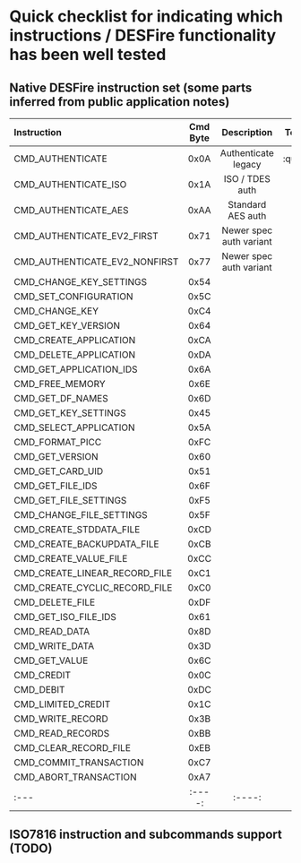 # Quick checklist for indicating which instructions / DESFire functionality has been well tested

## Native DESFire instruction set (some parts inferred from public application notes) 

| Instruction | Cmd Byte | Description | Testing Status | Implementation Notes |
| :---        |   :----: |     :----:  |    :----:      | :--                  |
| CMD_AUTHENTICATE | 0x0A | Authenticate legacy | :question_mark: | |
| CMD_AUTHENTICATE_ISO | 0x1A | ISO / TDES auth | | |
| CMD_AUTHENTICATE_AES | 0xAA | Standard AES auth | :wavy_dash: | |
| CMD_AUTHENTICATE_EV2_FIRST | 0x71 | Newer spec auth variant | :xmark: | |    
| CMD_AUTHENTICATE_EV2_NONFIRST | 0x77 | Newer spec auth variant | :xmark: | See page 32 of AN12343.pdf | 
| CMD_CHANGE_KEY_SETTINGS | 0x54 | | | |
| CMD_SET_CONFIGURATION |  0x5C | | | |
| CMD_CHANGE_KEY |  0xC4 | | | |
| CMD_GET_KEY_VERSION | 0x64 | | | |
| CMD_CREATE_APPLICATION |  0xCA | | | |
| CMD_DELETE_APPLICATION |  0xDA | | | |
| CMD_GET_APPLICATION_IDS | 0x6A | | | |
| CMD_FREE_MEMORY | 0x6E | | | |
| CMD_GET_DF_NAMES | 0x6D | | | |
| CMD_GET_KEY_SETTINGS | 0x45 | | | |
| CMD_SELECT_APPLICATION |  0x5A | | | |
| CMD_FORMAT_PICC |  0xFC | | | |
| CMD_GET_VERSION | 0x60 | | | |
| CMD_GET_CARD_UID | 0x51 | | | |
| CMD_GET_FILE_IDS |  0x6F | | | |
| CMD_GET_FILE_SETTINGS | 0xF5 | | | |
| CMD_CHANGE_FILE_SETTINGS | 0x5F | | | |
| CMD_CREATE_STDDATA_FILE |  0xCD | | | |
| CMD_CREATE_BACKUPDATA_FILE |  0xCB | | | |
| CMD_CREATE_VALUE_FILE |  0xCC | | | |
| CMD_CREATE_LINEAR_RECORD_FILE | 0xC1 | | | |
| CMD_CREATE_CYCLIC_RECORD_FILE | 0xC0 | | | |
| CMD_DELETE_FILE | 0xDF | | | |
| CMD_GET_ISO_FILE_IDS | 0x61 | | | |
| CMD_READ_DATA |  0x8D | | | |
| CMD_WRITE_DATA |  0x3D | | | |
| CMD_GET_VALUE | 0x6C | | | |
| CMD_CREDIT | 0x0C | | | |
| CMD_DEBIT | 0xDC | | | |
| CMD_LIMITED_CREDIT | 0x1C | | | |
| CMD_WRITE_RECORD | 0x3B | | | |
| CMD_READ_RECORDS | 0xBB | | | |
| CMD_CLEAR_RECORD_FILE | 0xEB | | | |
| CMD_COMMIT_TRANSACTION | 0xC7 | | | |
| CMD_ABORT_TRANSACTION | 0xA7 | | | |
| :---        |   :----: |     :----:  |    :----:      | :--                  |

## ISO7816 instruction and subcommands support (TODO)




